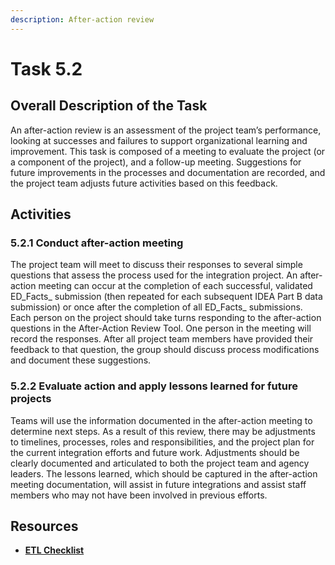 ```yaml
---
description: After-action review
---
```


# Task 5.2

## **Overall Description of the Task**

An after-action review is an assessment of the project team’s performance, looking at successes and failures to support organizational learning and improvement. This task is composed of a meeting to evaluate the project (or a component of the project), and a follow-up meeting.  Suggestions for future improvements in the processes and documentation are recorded, and the project team adjusts future activities based on this feedback.

## **Activities**

### **5.2.1 Conduct after-action meeting**

The project team will meet to discuss their responses to several simple questions that assess the process used for the integration project. An after-action meeting can occur at the completion of each successful, validated ED_Facts_ submission (then repeated for each subsequent IDEA Part B data submission) or once after the completion of all ED_Facts_ submissions. Each person on the project should take turns responding to the after-action questions in the After-Action Review Tool. One person in the meeting will record the responses. After all project team members have provided their feedback to that question, the group should discuss process modifications and document these suggestions.

### **5.2.2 Evaluate action and apply lessons learned for future projects**

Teams will use the information documented in the after-action meeting to determine next steps. As a result of this review, there may be adjustments to timelines, processes, roles and responsibilities, and the project plan for the current integration efforts and future work. Adjustments should be clearly documented and articulated to both the project team and agency leaders. The lessons learned, which should be captured in the after-action meeting documentation, will assist in future integrations and assist staff members who may not have been involved in previous efforts.

## **Resources**

* [**ETL Checklist**](https://ciidta.communities.ed.gov/#communities/pdc/documents/17074)
